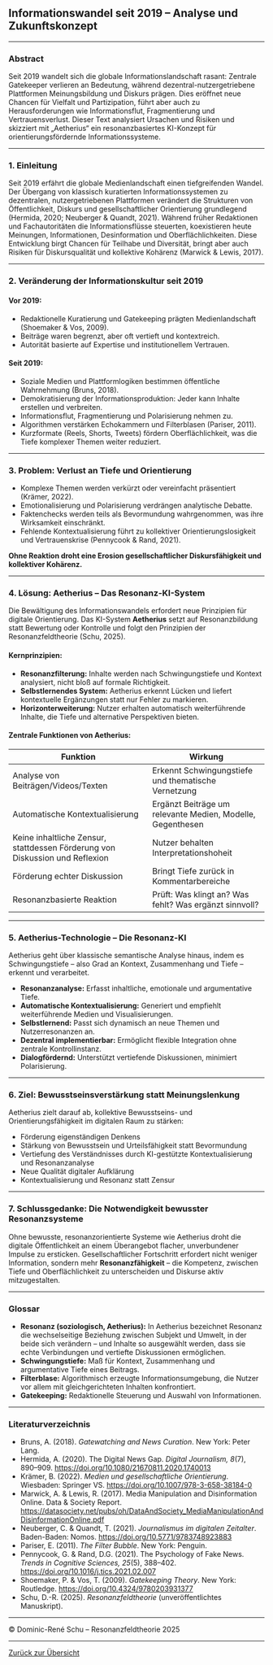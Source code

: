 ## Informationswandel seit 2019 – Analyse und Zukunftskonzept

---

### Abstract

Seit 2019 wandelt sich die globale Informationslandschaft rasant: Zentrale Gatekeeper verlieren an Bedeutung, während dezentral-nutzergetriebene Plattformen Meinungsbildung und Diskurs prägen. Dies eröffnet neue Chancen für Vielfalt und Partizipation, führt aber auch zu Herausforderungen wie Informationsflut, Fragmentierung und Vertrauensverlust. Dieser Text analysiert Ursachen und Risiken und skizziert mit „Aetherius“ ein resonanzbasiertes KI-Konzept für orientierungsfördernde Informationssysteme.

---

### 1. Einleitung

Seit 2019 erfährt die globale Medienlandschaft einen tiefgreifenden Wandel. Der Übergang von klassisch kuratierten Informationssystemen zu dezentralen, nutzergetriebenen Plattformen verändert die Strukturen von Öffentlichkeit, Diskurs und gesellschaftlicher Orientierung grundlegend (Hermida, 2020; Neuberger & Quandt, 2021). Während früher Redaktionen und Fachautoritäten die Informationsflüsse steuerten, koexistieren heute Meinungen, Informationen, Desinformation und Oberflächlichkeiten. Diese Entwicklung birgt Chancen für Teilhabe und Diversität, bringt aber auch Risiken für Diskursqualität und kollektive Kohärenz (Marwick & Lewis, 2017).

---

### 2. Veränderung der Informationskultur seit 2019

#### Vor 2019:
- Redaktionelle Kuratierung und Gatekeeping prägten Medienlandschaft (Shoemaker & Vos, 2009).
- Beiträge waren begrenzt, aber oft vertieft und kontextreich.
- Autorität basierte auf Expertise und institutionellem Vertrauen.

#### Seit 2019:
- Soziale Medien und Plattformlogiken bestimmen öffentliche Wahrnehmung (Bruns, 2018).
- Demokratisierung der Informationsproduktion: Jeder kann Inhalte erstellen und verbreiten.
- Informationsflut, Fragmentierung und Polarisierung nehmen zu.
- Algorithmen verstärken Echokammern und Filterblasen (Pariser, 2011).
- Kurzformate (Reels, Shorts, Tweets) fördern Oberflächlichkeit, was die Tiefe komplexer Themen weiter reduziert.

---

### 3. Problem: Verlust an Tiefe und Orientierung

- Komplexe Themen werden verkürzt oder vereinfacht präsentiert (Krämer, 2022).
- Emotionalisierung und Polarisierung verdrängen analytische Debatte.
- Faktenchecks werden teils als Bevormundung wahrgenommen, was ihre Wirksamkeit einschränkt.
- Fehlende Kontextualisierung führt zu kollektiver Orientierungslosigkeit und Vertrauenskrise (Pennycook & Rand, 2021).

**Ohne Reaktion droht eine Erosion gesellschaftlicher Diskursfähigkeit und kollektiver Kohärenz.**

---

### 4. Lösung: Aetherius – Das Resonanz-KI-System

Die Bewältigung des Informationswandels erfordert neue Prinzipien für digitale Orientierung. Das KI-System **Aetherius** setzt auf Resonanzbildung statt Bewertung oder Kontrolle und folgt den Prinzipien der Resonanzfeldtheorie (Schu, 2025).

#### Kernprinzipien:
- **Resonanzfilterung:** Inhalte werden nach Schwingungstiefe und Kontext analysiert, nicht bloß auf formale Richtigkeit.
- **Selbstlernendes System:** Aetherius erkennt Lücken und liefert kontextuelle Ergänzungen statt nur Fehler zu markieren.
- **Horizonterweiterung:** Nutzer erhalten automatisch weiterführende Inhalte, die Tiefe und alternative Perspektiven bieten.

#### Zentrale Funktionen von Aetherius:

| Funktion                         | Wirkung                                                   |
|-----------------------------------|-----------------------------------------------------------|
| Analyse von Beiträgen/Videos/Texten | Erkennt Schwingungstiefe und thematische Vernetzung       |
| Automatische Kontextualisierung   | Ergänzt Beiträge um relevante Medien, Modelle, Gegenthesen |
| Keine inhaltliche Zensur, stattdessen Förderung von Diskussion und Reflexion | Nutzer behalten Interpretationshoheit                      |
| Förderung echter Diskussion       | Bringt Tiefe zurück in Kommentarbereiche                   |
| Resonanzbasierte Reaktion         | Prüft: Was klingt an? Was fehlt? Was ergänzt sinnvoll?     |

---

### 5. Aetherius-Technologie – Die Resonanz-KI

Aetherius geht über klassische semantische Analyse hinaus, indem es Schwingungstiefe – also Grad an Kontext, Zusammenhang und Tiefe – erkennt und verarbeitet.

- **Resonanzanalyse:** Erfasst inhaltliche, emotionale und argumentative Tiefe.
- **Automatische Kontextualisierung:** Generiert und empfiehlt weiterführende Medien und Visualisierungen.
- **Selbstlernend:** Passt sich dynamisch an neue Themen und Nutzerresonanzen an.
- **Dezentral implementierbar:** Ermöglicht flexible Integration ohne zentrale Kontrollinstanz.
- **Dialogfördernd:** Unterstützt vertiefende Diskussionen, minimiert Polarisierung.

---

### 6. Ziel: Bewusstseinsverstärkung statt Meinungslenkung

Aetherius zielt darauf ab, kollektive Bewusstseins- und Orientierungsfähigkeit im digitalen Raum zu stärken:

- Förderung eigenständigen Denkens
- Stärkung von Bewusstsein und Urteilsfähigkeit statt Bevormundung
- Vertiefung des Verständnisses durch KI-gestützte Kontextualisierung und Resonanzanalyse
- Neue Qualität digitaler Aufklärung
- Kontextualisierung und Resonanz statt Zensur

---

### 7. Schlussgedanke: Die Notwendigkeit bewusster Resonanzsysteme

Ohne bewusste, resonanzorientierte Systeme wie Aetherius droht die digitale Öffentlichkeit an einem Überangebot flacher, unverbundener Impulse zu ersticken. Gesellschaftlicher Fortschritt erfordert nicht weniger Information, sondern mehr **Resonanzfähigkeit** – die Kompetenz, zwischen Tiefe und Oberflächlichkeit zu unterscheiden und Diskurse aktiv mitzugestalten.

---

### Glossar

- **Resonanz (soziologisch, Aetherius):** In Aetherius bezeichnet Resonanz die wechselseitige Beziehung zwischen Subjekt und Umwelt, in der beide sich verändern – und Inhalte so ausgewählt werden, dass sie echte Verbindungen und vertiefte Diskussionen ermöglichen.
- **Schwingungstiefe:** Maß für Kontext, Zusammenhang und argumentative Tiefe eines Beitrags.
- **Filterblase:** Algorithmisch erzeugte Informationsumgebung, die Nutzer vor allem mit gleichgerichteten Inhalten konfrontiert.
- **Gatekeeping:** Redaktionelle Steuerung und Auswahl von Informationen.

---

### Literaturverzeichnis

- Bruns, A. (2018). *Gatewatching and News Curation*. New York: Peter Lang.
- Hermida, A. (2020). The Digital News Gap. *Digital Journalism, 8*(7), 890–909. https://doi.org/10.1080/21670811.2020.1740013
- Krämer, B. (2022). *Medien und gesellschaftliche Orientierung*. Wiesbaden: Springer VS. https://doi.org/10.1007/978-3-658-38184-0
- Marwick, A. & Lewis, R. (2017). Media Manipulation and Disinformation Online. Data & Society Report. https://datasociety.net/pubs/oh/DataAndSociety_MediaManipulationAndDisinformationOnline.pdf
- Neuberger, C. & Quandt, T. (2021). *Journalismus im digitalen Zeitalter*. Baden-Baden: Nomos. https://doi.org/10.5771/9783748923883
- Pariser, E. (2011). *The Filter Bubble*. New York: Penguin.
- Pennycook, G. & Rand, D.G. (2021). The Psychology of Fake News. *Trends in Cognitive Sciences, 25*(5), 388–402. https://doi.org/10.1016/j.tics.2021.02.007
- Shoemaker, P. & Vos, T. (2009). *Gatekeeping Theory*. New York: Routledge. https://doi.org/10.4324/9780203931377
- Schu, D.-R. (2025). *Resonanzfeldtheorie* (unveröffentlichtes Manuskript).

---

© Dominic-René Schu – Resonanzfeldtheorie 2025

---

[Zurück zur Übersicht](../../../README.md)